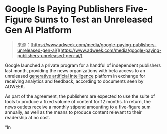 <!--yml
category: 未分类
date: 2024-05-29 13:27:27
-->

# Google Is Paying Publishers Five-Figure Sums to Test an Unreleased Gen AI Platform

> 来源：[https://www.adweek.com/media/google-paying-publishers-unreleased-gen-ai/](https://www.adweek.com/media/google-paying-publishers-unreleased-gen-ai/)

Google launched a private program for a handful of independent publishers last month, providing the news organizations with beta access to an unreleased [generative artificial intelligence](https://www.adweek.com/category/artificial-intelligence/) platform in exchange for receiving analytics and feedback, according to documents seen by ADWEEK.

As part of the agreement, the publishers are expected to use the suite of tools to produce a fixed volume of content for 12 months. In return, the news outlets receive a monthly stipend amounting to a five-figure sum annually, as well as the means to produce content relevant to their readership at no cost.

“In